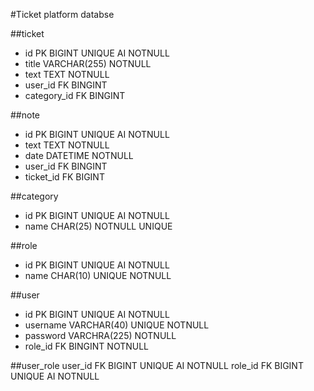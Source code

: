#Ticket platform databse

##ticket
- id PK BIGINT UNIQUE AI NOTNULL
- title VARCHAR(255) NOTNULL
- text TEXT NOTNULL
- user_id FK BINGINT
- category_id FK BINGINT

##note
- id PK BIGINT UNIQUE AI NOTNULL
- text TEXT NOTNULL
- date DATETIME NOTNULL
- user_id FK BINGINT
- ticket_id FK BIGINT

##category
- id PK BIGINT UNIQUE AI NOTNULL
- name CHAR(25) NOTNULL UNIQUE

##role
- id PK BIGINT UNIQUE AI NOTNULL
- name CHAR(10) UNIQUE NOTNULL

##user
- id PK BIGINT UNIQUE AI NOTNULL
- username VARCHAR(40) UNIQUE NOTNULL
- password VARCHRA(225) NOTNULL
- role_id FK BINGINT NOTNULL

##user_role
user_id FK BIGINT UNIQUE AI NOTNULL 
role_id FK BIGINT UNIQUE AI NOTNULL 